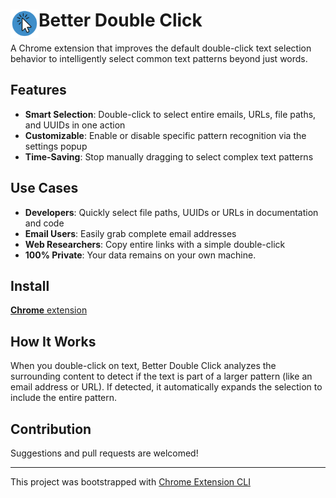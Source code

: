 # <img src="better-double-click/public/icons/logo_original.png" width="45" align="left"> Better Double Click

A Chrome extension that improves the default double-click text selection behavior to intelligently select common text patterns beyond just words.

## Features

-   **Smart Selection**: Double-click to select entire emails, URLs, file paths, and UUIDs in one action
-   **Customizable**: Enable or disable specific pattern recognition via the settings popup
-   **Time-Saving**: Stop manually dragging to select complex text patterns

## Use Cases

-   **Developers**: Quickly select file paths, UUIDs or URLs in documentation and code
-   **Email Users**: Easily grab complete email addresses
-   **Web Researchers**: Copy entire links with a simple double-click
-   **100% Private**: Your data remains on your own machine.

## Install

[**Chrome** extension]() <!-- TODO: Add chrome extension link inside parenthesis -->

## How It Works

When you double-click on text, Better Double Click analyzes the surrounding content to detect if the text is part of a larger pattern (like an email address or URL). If detected, it automatically expands the selection to include the entire pattern.

## Contribution

Suggestions and pull requests are welcomed!

---

This project was bootstrapped with [Chrome Extension CLI](https://github.com/dutiyesh/chrome-extension-cli)
